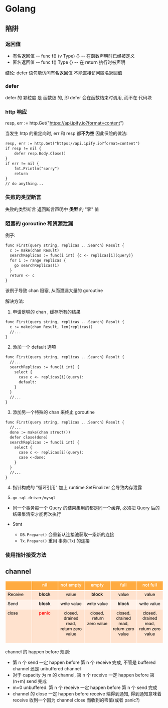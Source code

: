 # Golang

## 陷阱

### 返回值

- 有名返回值 -- func f() (v Type) {} -- 在函数声明时已经被定义
- 匿名返回值 -- func f() Type {} -- 在 return 执行时被声明

结论:
defer 语句能访问有名返回值
      不能直接访问匿名返回值

### defer

defer 的 颗粒度 是 函数级 的, 即 defer 会在函数结束时调用, 而不在 代码块
      
### http 响应

resp, err := http.Get("https://api.ipify.io?format=content")

当发生 http 的重定向时, err 和 resp 都**不为空**
因此保险的做法:

```golang
resp, err := http.Get("https://api.ipify.io?format=content")
if resp != nil {
    defer resp.Body.Close()
}
if err != nil {
    fmt.Println("sorry")
    return
}
// do anything...
```

### 失败的类型断言

失败的类型断言 返回断言声明中 **类型** 的 "零" 值

### 阻塞的 goroutine 和资源泄漏

例子:

```golang
func First(query string, replicas ...Search) Result {
  c := make(chan Result)
  searchReplicas := func(i int) {c <- replicas[i](query)}
  for i := range replicas {
    go searchReplicas(i)
  }
  return <- c
}
```

该例子导致 chan 阻塞, 从而泄漏大量的 goroutine

解决方法:

1. 申请足够的 chan , 缓存所有的结果

```golang
func First(query string, replicas ...Search) Result {
  c := make(chan Result, len(replicas))
  //...
}
```

2. 添加一个 default 选项

```golang
func First(query string, replicas ...Search) Result {
  //...
  searchReplicas := func(i int) {
    select {
      case c <- replicas[i](query):
      default:
    }
  }
  //...
}
```

3. 添加另一个特殊的 chan 来终止 goroutine

```golang
func First(query string, replicas ...Search) Result {
  //...
  done := make(chan struct())
  defer close(done)
  searchReplicas := func(i int) {
    select {
      case c <- replicas[i](query):
      case <-done:
    }
  }
  //...
}
```

4. 指针构成的 "循环引⽤" 加上 runtime.SetFinalizer 会导致内存泄露

5. `go-sql-driver/mysql`

- 同一个事务每一个 Query 的结果集用的都是同一个缓存, 必须把 Query 后的结果集清空才能再次执行

- Stmt
  - `DB.Prepare()` 会重新从连接池获取一条新的连接
  - `Tx.Prepare()` 重用 事务(Tx) 的连接

### 使用指针接受方法

## channel

![channel](channel-tricks.png)

channel 的 happen before 规则:
- 第 n 个 send 一定 happen before 第 n 个 receive 完成, 不管是 buffered channel 还是 unbuffered channel
- 对于 capacity 为 m 的 channel, 第 n 个 receive 一定 happen before 第 (n+m) send 完成
- m=0 unbuffered. 第 n 个 receive 一定 happen before 第 n 个 send 完成
- channel 的 close 一定 happen before receive 端得到通知, 得到通知意味着 receive 收到一个因为 channel close 而收到的零值(或者 panic?)

